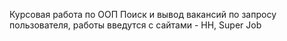 Курсовая работа по ООП
Поиск и вывод вакансий по запросу пользователя, работы введутся с сайтами - HH, Super Job
